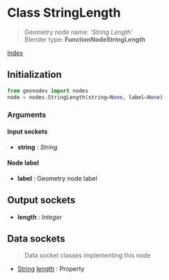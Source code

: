 
# Class StringLength

> Geometry node name: _'String Length'_<br>Blender type:  **FunctionNodeStringLength**


[Index](/docs/index.md)

## Initialization


```python
from geonodes import nodes
node = nodes.StringLength(string=None, label=None)
```


### Arguments


#### Input sockets



- **string** : _String_



#### Node label



- **label** : Geometry node label



## Output sockets



- **length** : _Integer_



## Data sockets

> Data socket classes implementing this node




- [String](../sockets/String.md) [length](../sockets/String.md#length) : Property


